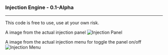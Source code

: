 ### Injection Engine - 0.1-Alpha
----

This code is free to use, use at your own risk.

A image from the actual injection panel
![Injection Panel](https://raw.githubusercontent.com/joaoescribano/AdventureLand-InjectionEngine/master/images/panel.png)

A image from the actual injection menu for toggle the panel on/off
![Injection Menu](https://raw.githubusercontent.com/joaoescribano/AdventureLand-InjectionEngine/master/images/menu.png)